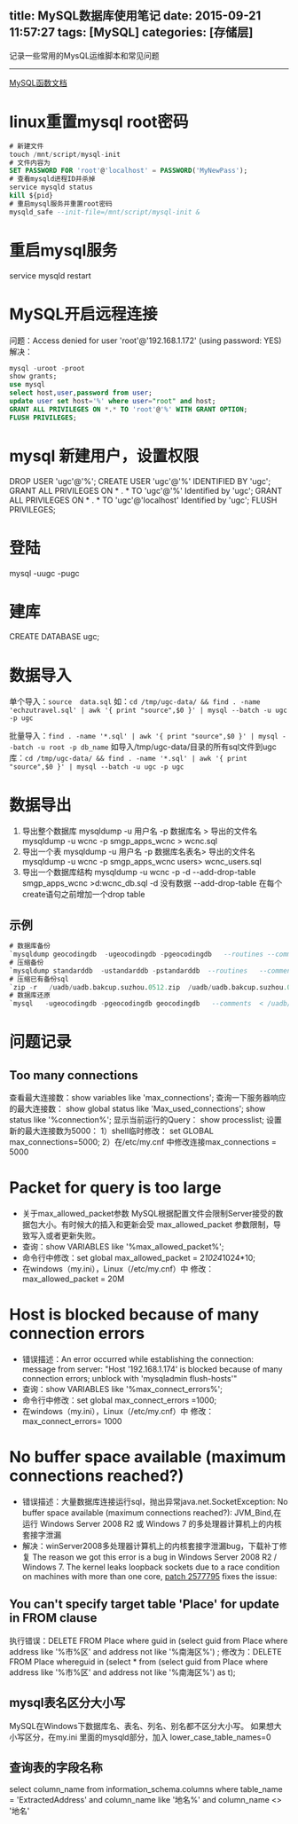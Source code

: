 title: MySQL数据库使用笔记
date: 2015-09-21 11:57:27
tags: [MySQL]
categories: [存储层]
---

记录一些常用的MysQL运维脚本和常见问题

- - -
<!-- more -->
[MySQL函数文档](http://dev.mysql.com/doc/refman/5.7/en/string-functions.html)

# linux重置mysql root密码
```sql
# 新建文件
touch /mnt/script/mysql-init
# 文件内容为
SET PASSWORD FOR 'root'@'localhost' = PASSWORD('MyNewPass');
# 查看mysqld进程ID并杀掉
service mysqld status
kill ${pid}
# 重启mysql服务并重置root密码
mysqld_safe --init-file=/mnt/script/mysql-init &
```

# 重启mysql服务
service mysqld restart

# MySQL开启远程连接
问题：Access denied for user 'root'@'192.168.1.172' (using password: YES)
解决：

``` sql
mysql -uroot -proot
show grants;
use mysql
select host,user,password from user;
update user set host='%' where user="root" and host;
GRANT ALL PRIVILEGES ON *.* TO 'root'@'%' WITH GRANT OPTION;
FLUSH PRIVILEGES;
```

# mysql 新建用户，设置权限   
DROP USER 'ugc'@'%';
CREATE USER 'ugc'@'%' IDENTIFIED BY 'ugc';  
GRANT ALL PRIVILEGES ON * . * TO 'ugc'@'%'  Identified by 'ugc';
GRANT ALL PRIVILEGES ON * . * TO 'ugc'@'localhost'  Identified by 'ugc';
FLUSH PRIVILEGES;

# 登陆
mysql -uugc -pugc

# 建库
CREATE DATABASE  ugc;

# 数据导入
单个导入：`source  data.sql`
如：`cd /tmp/ugc-data/ && find . -name 'echzutravel.sql' | awk '{ print "source",$0 }' | mysql --batch -u ugc -p ugc`

批量导入：`find . -name '*.sql' | awk '{ print "source",$0 }' | mysql --batch -u root -p db_name`
如导入/tmp/ugc-data/目录的所有sql文件到ugc库：`cd /tmp/ugc-data/ && find . -name '*.sql' | awk '{ print "source",$0 }' | mysql --batch -u ugc -p ugc`

# 数据导出
1. 导出整个数据库
mysqldump -u 用户名 -p 数据库名 > 导出的文件名
mysqldump -u wcnc -p smgp_apps_wcnc > wcnc.sql
2. 导出一个表
mysqldump -u 用户名 -p 数据库名表名> 导出的文件名
mysqldump -u wcnc -p smgp_apps_wcnc users> wcnc_users.sql
3. 导出一个数据库结构
mysqldump -u wcnc -p -d --add-drop-table smgp_apps_wcnc >d:wcnc_db.sql
-d 没有数据 --add-drop-table 在每个create语句之前增加一个drop table

## 示例
```sql
# 数据库备份
`mysqldump geocodingdb  -ugeocodingdb -pgeocodingdb   --routines --comments > /uadb/geocodingdb.sql`
# 压缩备份
`mysqldump standarddb  -ustandarddb -pstandarddb  --routines   --comments   | gzip -v > /uadb/standarddb.gz`
# 压缩已有备份sql
`zip -r   /uadb/uadb.bakcup.suzhou.0512.zip  /uadb/uadb.bakcup.suzhou.0512`
# 数据库还原
`mysql   -ugeocodingdb -pgeocodingdb geocodingdb   --comments  < /uadb/geocodingdb.sql`
```

# 问题记录
## Too many connections
查看最大连接数：show variables like 'max_connections';
查询一下服务器响应的最大连接数： show global status like 'Max_used_connections';
show status like '%connection%';
显示当前运行的Query： show processlist;
设置新的最大连接数为5000：
1）shell临时修改： set GLOBAL max_connections=5000;
2）在/etc/my.cnf 中修改连接max_connections = 5000

# Packet for query is too large
* 关于max_allowed_packet参数
MySQL根据配置文件会限制Server接受的数据包大小。有时候大的插入和更新会受 max_allowed_packet 参数限制，导致写入或者更新失败。
* 查询：show VARIABLES like '%max_allowed_packet%';
* 命令行中修改：set global max_allowed_packet = 2*1024*1024*10;
* 在windows（my.ini），Linux（/etc/my.cnf）中 修改：max_allowed_packet = 20M

# Host is blocked because of many connection errors
* 错误描述：An error occurred while establishing the connection: message from server: "Host '192.168.1.174' is blocked because of many connection errors; unblock with 'mysqladmin flush-hosts'"
* 查询：show VARIABLES like '%max_connect_errors%';
* 命令行中修改：set global max_connect_errors =1000;
* 在windows（my.ini），Linux（/etc/my.cnf）中 修改：max_connect_errors= 1000

#  No buffer space available (maximum connections reached?)
* 错误描述：大量数据库连接运行sql，抛出异常java.net.SocketException: No buffer space available (maximum connections reached?): JVM_Bind,在运行 Windows Server 2008 R2 或 Windows 7 的多处理器计算机上的内核套接字泄漏
* 解决：winServer2008多处理器计算机上的内核套接字泄漏bug，下载补丁修复
The reason we got this error is a bug in Windows Server 2008 R2 / Windows 7. The kernel leaks loopback sockets due to a race condition on machines with more than one core,
[patch 2577795](http://support.microsoft.com/kb/2577795) fixes the issue:

## You can't specify target table 'Place' for update in FROM clause
执行错误：DELETE   FROM  Place where guid in (select guid  from  Place  where address like '%市%区' and address   not  like '%南海区%') ;
修改为：DELETE   FROM  Place whereguid in (select  * from (select guid  from  Place  where address like '%市%区' and address   not  like '%南海区%')  as t);

## mysql表名区分大小写
MySQL在Windows下数据库名、表名、列名、别名都不区分大小写。
如果想大小写区分，在my.ini 里面的mysqld部分，加入 lower_case_table_names=0

## 查询表的字段名称
select column_name from information_schema.columns where table_name = 'ExtractedAddress' and column_name like '地名%' and  column_name <> '地名'
